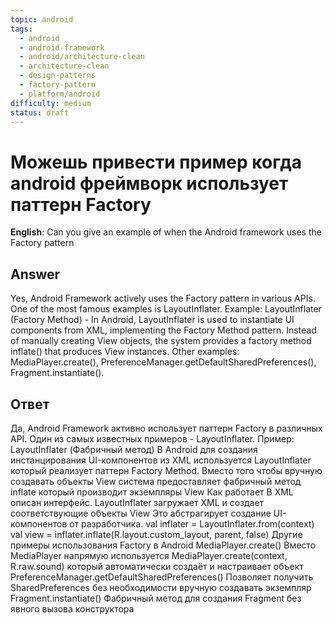 ```yaml
---
topic: android
tags:
  - android
  - android-framework
  - android/architecture-clean
  - architecture-clean
  - design-patterns
  - factory-pattern
  - platform/android
difficulty: medium
status: draft
---
```


# Можешь привести пример когда android фреймворк использует паттерн Factory

**English**: Can you give an example of when the Android framework uses the Factory pattern

## Answer

Yes, Android Framework actively uses the Factory pattern in various APIs. One of the most famous examples is LayoutInflater. Example: LayoutInflater (Factory Method) - In Android, LayoutInflater is used to instantiate UI components from XML, implementing the Factory Method pattern. Instead of manually creating View objects, the system provides a factory method inflate() that produces View instances. Other examples: MediaPlayer.create(), PreferenceManager.getDefaultSharedPreferences(), Fragment.instantiate().

## Ответ

Да, Android Framework активно использует паттерн Factory в различных API. Один из самых известных примеров - LayoutInflater. Пример: LayoutInflater (Фабричный метод) В Android для создания инстанцирования UI-компонентов из XML используется LayoutInflater который реализует паттерн Factory Method. Вместо того чтобы вручную создавать объекты View система предоставляет фабричный метод inflate который производит экземпляры View Как работает В XML описан интерфейс. LayoutInflater загружает XML и создает соответствующие объекты View Это абстрагирует создание UI-компонентов от разработчика. val inflater = LayoutInflater.from(context) val view = inflater.inflate(R.layout.custom_layout, parent, false) Другие примеры использования Factory в Android MediaPlayer.create() Вместо MediaPlayer напрямую используется MediaPlayer.create(context, R.raw.sound) который автоматически создаёт и настраивает объект PreferenceManager.getDefaultSharedPreferences() Позволяет получить SharedPreferences без необходимости вручную создавать экземпляр Fragment.instantiate() Фабричный метод для создания Fragment без явного вызова конструктора

